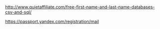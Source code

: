 http://www.quietaffiliate.com/free-first-name-and-last-name-databases-csv-and-sql/

https://passport.yandex.com/registration/mail